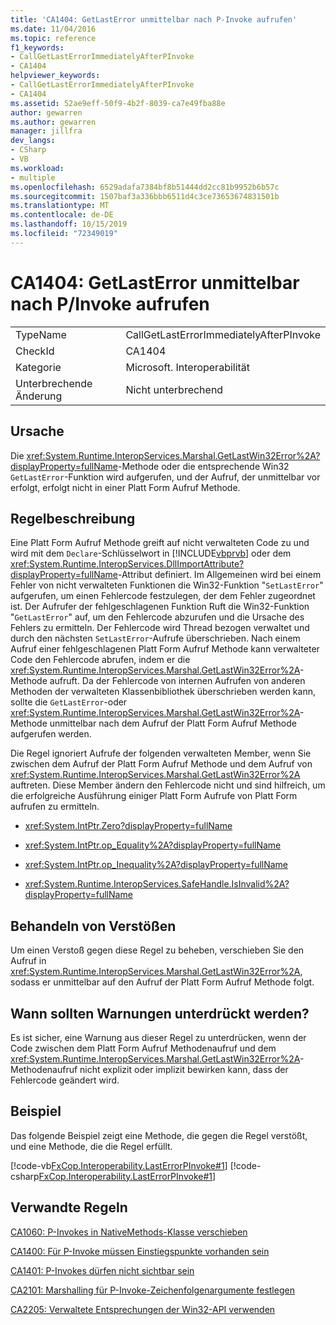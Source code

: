 ```yaml
---
title: 'CA1404: GetLastError unmittelbar nach P-Invoke aufrufen'
ms.date: 11/04/2016
ms.topic: reference
f1_keywords:
- CallGetLastErrorImmediatelyAfterPInvoke
- CA1404
helpviewer_keywords:
- CallGetLastErrorImmediatelyAfterPInvoke
- CA1404
ms.assetid: 52ae9eff-50f9-4b2f-8039-ca7e49fba88e
author: gewarren
ms.author: gewarren
manager: jillfra
dev_langs:
- CSharp
- VB
ms.workload:
- multiple
ms.openlocfilehash: 6529adafa7384bf8b51444dd2cc81b9952b6b57c
ms.sourcegitcommit: 1507baf3a336bbb6511d4c3ce73653674831501b
ms.translationtype: MT
ms.contentlocale: de-DE
ms.lasthandoff: 10/15/2019
ms.locfileid: "72349019"
---
```

# <a name="ca1404-call-getlasterror-immediately-after-pinvoke"></a>CA1404: GetLastError unmittelbar nach P/Invoke aufrufen

|||
|-|-|
|TypeName|CallGetLastErrorImmediatelyAfterPInvoke|
|CheckId|CA1404|
|Kategorie|Microsoft. Interoperabilität|
|Unterbrechende Änderung|Nicht unterbrechend|

## <a name="cause"></a>Ursache

Die <xref:System.Runtime.InteropServices.Marshal.GetLastWin32Error%2A?displayProperty=fullName>-Methode oder die entsprechende Win32 `GetLastError`-Funktion wird aufgerufen, und der Aufruf, der unmittelbar vor erfolgt, erfolgt nicht in einer Platt Form Aufruf Methode.

## <a name="rule-description"></a>Regelbeschreibung
Eine Platt Form Aufruf Methode greift auf nicht verwalteten Code zu und wird mit dem `Declare`-Schlüsselwort in [!INCLUDE[vbprvb](../code-quality/includes/vbprvb_md.md)] oder dem <xref:System.Runtime.InteropServices.DllImportAttribute?displayProperty=fullName>-Attribut definiert. Im Allgemeinen wird bei einem Fehler von nicht verwalteten Funktionen die Win32-Funktion "`SetLastError`" aufgerufen, um einen Fehlercode festzulegen, der dem Fehler zugeordnet ist. Der Aufrufer der fehlgeschlagenen Funktion Ruft die Win32-Funktion "`GetLastError`" auf, um den Fehlercode abzurufen und die Ursache des Fehlers zu ermitteln. Der Fehlercode wird Thread bezogen verwaltet und durch den nächsten `SetLastError`-Aufrufe überschrieben. Nach einem Aufruf einer fehlgeschlagenen Platt Form Aufruf Methode kann verwalteter Code den Fehlercode abrufen, indem er die <xref:System.Runtime.InteropServices.Marshal.GetLastWin32Error%2A>-Methode aufruft. Da der Fehlercode von internen Aufrufen von anderen Methoden der verwalteten Klassenbibliothek überschrieben werden kann, sollte die `GetLastError`-oder <xref:System.Runtime.InteropServices.Marshal.GetLastWin32Error%2A>-Methode unmittelbar nach dem Aufruf der Platt Form Aufruf Methode aufgerufen werden.

Die Regel ignoriert Aufrufe der folgenden verwalteten Member, wenn Sie zwischen dem Aufruf der Platt Form Aufruf Methode und dem Aufruf von <xref:System.Runtime.InteropServices.Marshal.GetLastWin32Error%2A> auftreten. Diese Member ändern den Fehlercode nicht und sind hilfreich, um die erfolgreiche Ausführung einiger Platt Form Aufrufe von Platt Form aufrufen zu ermitteln.

- <xref:System.IntPtr.Zero?displayProperty=fullName>

- <xref:System.IntPtr.op_Equality%2A?displayProperty=fullName>

- <xref:System.IntPtr.op_Inequality%2A?displayProperty=fullName>

- <xref:System.Runtime.InteropServices.SafeHandle.IsInvalid%2A?displayProperty=fullName>

## <a name="how-to-fix-violations"></a>Behandeln von Verstößen
Um einen Verstoß gegen diese Regel zu beheben, verschieben Sie den Aufruf in <xref:System.Runtime.InteropServices.Marshal.GetLastWin32Error%2A>, sodass er unmittelbar auf den Aufruf der Platt Form Aufruf Methode folgt.

## <a name="when-to-suppress-warnings"></a>Wann sollten Warnungen unterdrückt werden?
Es ist sicher, eine Warnung aus dieser Regel zu unterdrücken, wenn der Code zwischen dem Platt Form Aufruf Methodenaufruf und dem <xref:System.Runtime.InteropServices.Marshal.GetLastWin32Error%2A>-Methodenaufruf nicht explizit oder implizit bewirken kann, dass der Fehlercode geändert wird.

## <a name="example"></a>Beispiel
Das folgende Beispiel zeigt eine Methode, die gegen die Regel verstößt, und eine Methode, die die Regel erfüllt.

[!code-vb[FxCop.Interoperability.LastErrorPInvoke#1](../code-quality/codesnippet/VisualBasic/ca1404-call-getlasterror-immediately-after-p-invoke_1.vb)]
[!code-csharp[FxCop.Interoperability.LastErrorPInvoke#1](../code-quality/codesnippet/CSharp/ca1404-call-getlasterror-immediately-after-p-invoke_1.cs)]

## <a name="related-rules"></a>Verwandte Regeln
[CA1060: P-Invokes in NativeMethods-Klasse verschieben](../code-quality/ca1060-move-p-invokes-to-nativemethods-class.md)

[CA1400: Für P-Invoke müssen Einstiegspunkte vorhanden sein](../code-quality/ca1400-p-invoke-entry-points-should-exist.md)

[CA1401: P-Invokes dürfen nicht sichtbar sein](../code-quality/ca1401-p-invokes-should-not-be-visible.md)

[CA2101: Marshalling für P-Invoke-Zeichenfolgenargumente festlegen](../code-quality/ca2101-specify-marshaling-for-p-invoke-string-arguments.md)

[CA2205: Verwaltete Entsprechungen der Win32-API verwenden](../code-quality/ca2205.md)
